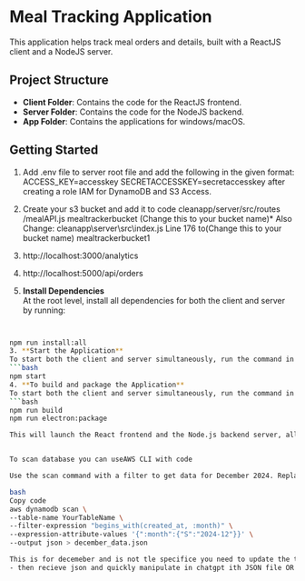 # Meal Tracking Application

This application helps track meal orders and details, built with a ReactJS client and a NodeJS server.

## Project Structure
- **Client Folder**: Contains the code for the ReactJS frontend.
- **Server Folder**: Contains the code for the NodeJS backend.
- **App Folder**: Contains the applications for windows/macOS.

## Getting Started

1. Add .env file to server root file and add the following in the given format: 
   ACCESS_KEY=accesskey 
   SECRETACCESSKEY=secretaccesskey 
   after creating a role IAM for DynamoDB and S3 Access.

2. Create your s3 bucket and add it to code cleanapp/server/src/routes
/mealAPI.js mealtrackerbucket (Change this to your bucket name)* Also Change: cleanapp\server\src\index.js Line 176 to(Change this to your bucket name) mealtrackerbucket1

3. http://localhost:3000/analytics

4. http://localhost:5000/api/orders

2.  **Install Dependencies**  
   At the root level, install all dependencies for both the client and server by running:
   ```bash


   npm run install:all
3. **Start the Application**  
   To start both the client and server simultaneously, run the command in the root directory:
   ```bash
   npm start
4. **To build and package the Application**  
   To start both the client and server simultaneously, run the command in the root directory:
   ```bash
   npm run build
   npm run electron:package

This will launch the React frontend and the Node.js backend server, allowing you to access the full functionality of the Meal Tracking Application.


To scan database you can useAWS CLI with code

Use the scan command with a filter to get data for December 2024. Replace YourTableName with your actual table name:

bash
Copy code
aws dynamodb scan \
  --table-name YourTableName \
  --filter-expression "begins_with(created_at, :month)" \
  --expression-attribute-values '{":month":{"S":"2024-12"}}' \
  --output json > december_data.json

This is for decemeber and is not tle specifice you need to update the table name to mealtracker
- then recieve json and quickly manipulate in chatgpt ith JSON file OR you can do a CSV of entire table or period and then coujnt in GPT

